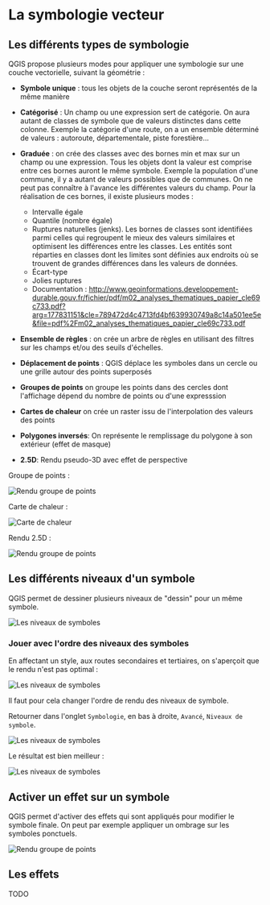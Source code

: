 # La symbologie vecteur

## Les différents types de symbologie

QGIS propose plusieurs modes pour appliquer une symbologie sur une couche vectorielle, suivant la géométrie :

* **Symbole unique** : tous les objets de la couche seront représentés de la même manière

* **Catégorisé** : Un champ ou une expression sert de catégorie. On aura autant de classes de symbole que de valeurs distinctes
dans cette colonne. Exemple la catégorie d'une route, on a un ensemble déterminé de valeurs : autoroute, départementale, piste forestière...

* **Graduée** : on crée des classes avec des bornes min et max sur un champ ou une expression. Tous les objets dont la valeur
est comprise entre ces bornes auront le même symbole. Exemple la population d'une commune, il y a autant de valeurs possibles que de communes.
On ne peut pas connaître à l'avance les différentes valeurs du champ. Pour la réalisation de ces bornes, il existe plusieurs modes : 
    * Intervalle égale
    * Quantile (nombre égale)
    * Ruptures naturelles (jenks). Les bornes de classes sont identifiées parmi celles qui regroupent le mieux des valeurs similaires et optimisent les différences entre les classes. Les entités sont réparties en classes dont les limites sont définies aux endroits où se trouvent de grandes différences dans les valeurs de données. 
    * Écart-type
    * Jolies ruptures
    * Documentation : http://www.geoinformations.developpement-durable.gouv.fr/fichier/pdf/m02_analyses_thematiques_papier_cle69c733.pdf?arg=177831151&cle=789472d4c4713fd4bf639930749a8c14a501ee5e&file=pdf%2Fm02_analyses_thematiques_papier_cle69c733.pdf
    
* **Ensemble de règles** : on crée un arbre de règles en utilisant des filtres sur les champs et/ou des seuils d'échelles.

* **Déplacement de points** : QGIS déplace les symboles dans un cercle ou une grille autour des points superposés

* **Groupes de points** on groupe les points dans des cercles dont l'affichage dépend du nombre de points ou d'une expresssion

* **Cartes de chaleur** on crée un raster issu de l'interpolation des valeurs des points

* **Polygones inversés**: On représente le remplissage du polygone à son extérieur (effet de masque)

* **2.5D**: Rendu pseudo-3D avec effet de perspective

Groupe de points : 

![](media/08_rendu_cluster.png "Rendu groupe de points")

Carte de chaleur :

![](media/carte_chaleur.png "Carte de chaleur")

Rendu 2.5D :

![](media/2_5d_rendering.jpg "Rendu groupe de points")


## Les différents niveaux d'un symbole

QGIS permet de dessiner plusieurs niveaux de "dessin" pour un même symbole.

![](media/decomposition_symbole.png "Les niveaux de symboles")

### Jouer avec l'ordre des niveaux des symboles

En affectant un style, aux routes secondaires et tertiaires, on s'aperçoit que le rendu n'est pas optimal : 

![](media/rendu_controle_niveau_absent.png "Les niveaux de symboles")

Il faut pour cela changer l'ordre de rendu des niveaux de symbole.

Retourner dans l'onglet `Symbologie`, en bas à droite, `Avancé`, `Niveaux de symbole`.

![](media/controle_niveau_rendu.png "Les niveaux de symboles")

Le résultat est bien meilleur :

![](media/rendu_controle_niveau.png "Les niveaux de symboles")


## Activer un effet sur un symbole

QGIS permet d'activer des effets qui sont appliqués pour modifier le symbole finale.
On peut par exemple appliquer un ombrage sur les symboles ponctuels.

![](media/activer_effets.png "Rendu groupe de points")

## Les effets

TODO
